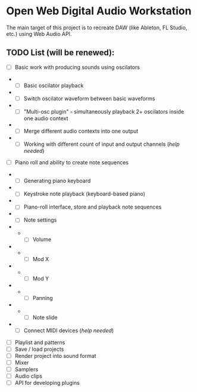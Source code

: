 # Open Web Digital Audio Workstation

The main target of this project is to recreate DAW (like Ableton, FL Studio, etc.) using Web Audio API.

## TODO List (will be renewed):  

- [ ] Basic work with producing sounds using oscilators
- - [ ] Basic oscilator playback
- - [ ] Switch oscilator waveform between basic waveforms
- - [ ] "Multi-osc plugin" - simultaneously playback 2+ oscilators inside one audio context
- - [ ] Merge different audio contexts into one output
- - [ ] Working with different count of input and output channels (*help needed*)

- [ ] Piano roll and ability to create note sequences
- - [ ] Generating piano keyboard
- - [ ] Keystroke note playback (keyboard-based piano)
- - [ ] Piano-roll interface, store and playback note sequences
- - [ ] Note settings
- - - [ ] Volume
- - - [ ] Mod X
- - - [ ] Mod Y
- - - [ ] Panning
- - - [ ] Note slide
- - [ ] Connect MIDI devices (*help needed*)

- [ ] Playlist and patterns
- [ ] Save / load projects
- [ ] Render project into sound format
- [ ] Mixer
- [ ] Samplers
- [ ] Audio clips
- [ ] API for developing plugins